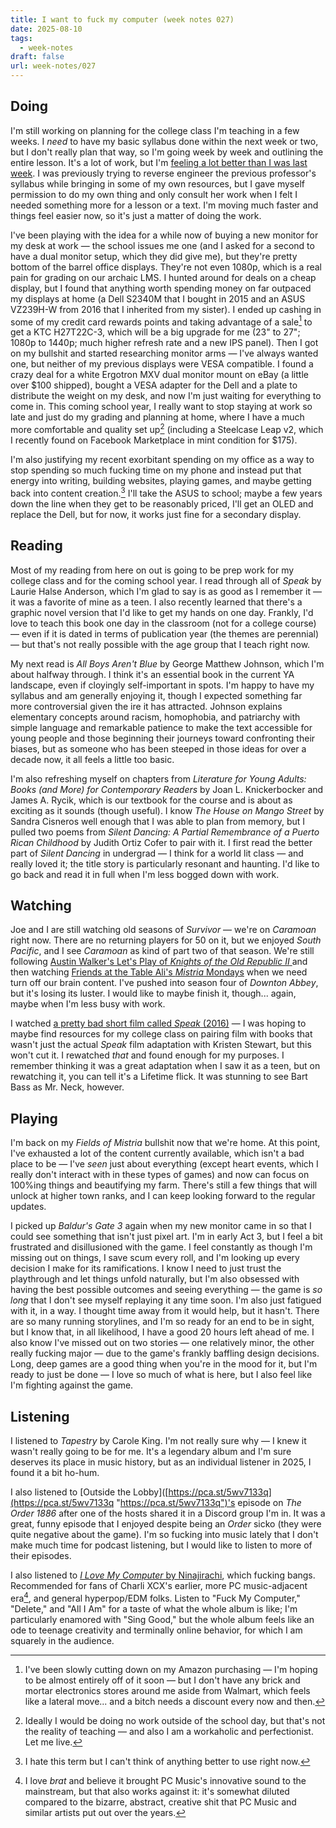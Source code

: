```yaml
---
title: I want to fuck my computer (week notes 027)
date: 2025-08-10
tags:
  - week-notes
draft: false
url: week-notes/027
---
```

## Doing
I'm still working on planning for the college class I'm teaching in a few weeks. I *need* to have my basic syllabus done within the next week or two, but I don't really plan that way, so I'm going week by week and outlining the entire lesson. It's a lot of work, but I'm [feeling a lot better than I was last week](https://cassie.ink/week-notes/026/). I was previously trying to reverse engineer the previous professor's syllabus while bringing in some of my own resources, but I gave myself permission to do my own thing and only consult her work when I felt I needed something more for a lesson or a text. I'm moving much faster and things feel easier now, so it's just a matter of doing the work.

I've been playing with the idea for a while now of buying a new monitor for my desk at work — the school issues me one (and I asked for a second to have a dual monitor setup, which they did give me), but they're pretty bottom of the barrel office displays. They're not even 1080p, which is a real pain for grading on our archaic LMS. I hunted around for deals on a cheap display, but I found that anything worth spending money on far outpaced my displays at home (a Dell S2340M that I bought in 2015 and an ASUS VZ239H-W from 2016 that I inherited from my sister). I ended up cashing in some of my credit card rewards points and taking advantage of a sale[^1] to get a KTC H27T22C-3, which will be a big upgrade for me (23" to 27"; 1080p to 1440p; much higher refresh rate and a new IPS panel). Then I got on my bullshit and started researching monitor arms — I've always wanted one, but neither of my previous displays were VESA compatible. I found a crazy deal for a white Ergotron MXV dual monitor mount on eBay (a little over $100 shipped), bought a VESA adapter for the Dell and a plate to distribute the weight on my desk, and now I'm just waiting for everything to come in. This coming school year, I really want to stop staying at work so late and just do my grading and planning at home, where I have a much more comfortable and quality set up[^2] (including a Steelcase Leap v2, which I recently found on Facebook Marketplace in mint condition for $175). 

I'm also justifying my recent exorbitant spending on my office as a way to stop spending so much fucking time on my phone and instead put that energy into writing, building websites, playing games, and maybe getting back into content creation.[^3] I'll take the ASUS to school; maybe a few years down the line when they get to be reasonably priced, I'll get an OLED and replace the Dell, but for now, it works just fine for a secondary display.

## Reading
Most of my reading from here on out is going to be prep work for my college class and for the coming school year. I read through all of *Speak* by Laurie Halse Anderson, which I'm glad to say is as good as I remember it — it was a favorite of mine as a teen. I also recently learned that there's a graphic novel version that I'd like to get my hands on one day. Frankly, I'd love to teach this book one day in the classroom (not for a college course) — even if it is dated in terms of publication year (the themes are perennial) — but that's not really possible with the age group that I teach right now.

My next read is *All Boys Aren't Blue* by George Matthew Johnson, which I'm about halfway through. I think it's an essential book in the current YA landscape, even if cloyingly self-important in spots. I'm happy to have my syllabus and am generally enjoying it, though I expected something far more controversial given the ire it has attracted. Johnson explains elementary concepts around racism, homophobia, and patriarchy with simple language and remarkable patience to make the text accessible for young people and those beginning their journeys toward confronting their biases, but as someone who has been steeped in those ideas for over a decade now, it all feels a little too basic.

I'm also refreshing myself on chapters from *Literature for Young Adults: Books (and More) for Contemporary Readers* by Joan L. Knickerbocker and James A. Rycik, which is our textbook for the course and is about as exciting as it sounds (though useful). I know *The House on Mango Street* by Sandra Cisneros well enough that I was able to plan from memory, but I pulled two poems from *Silent Dancing: A Partial Remembrance of a Puerto Rican Childhood* by Judith Ortiz Cofer to pair with it. I first read the better part of *Silent Dancing* in undergrad — I think for a world lit class — and really loved it; the title story is particularly resonant and haunting. I'd like to go back and read it in full when I'm less bogged down with work.

## Watching
Joe and I are still watching old seasons of *Survivor* — we're on *Caramoan* right now. There are no returning players for 50 on it, but we enjoyed *South Pacific*, and I see *Caramoan* as kind of part two of that season. We're still following [Austin Walker's Let's Play of *Knights of the Old Republic II* ](https://youtube.com/playlist?list=PLzb96hSa04DPbyVmGawLPUYr9DUG99k8Q) and then watching [Friends at the Table Ali's *Mistria* Mondays](https://www.youtube.com/playlist?list=PLIAGhNc7IWXxCHc55BwOsuTgMrDM8smSU) when we need turn off our brain content. I've pushed into season four of *Downton Abbey*, but it's losing its luster. I would like to maybe finish it, though... again, maybe when I'm less busy with work.

I watched [a pretty bad short film called *Speak* (2016)](https://vimeo.com/153657125?share=copy) — I was hoping to maybe find resources for my college class on pairing film with books that wasn't just the actual *Speak* film adaptation with Kristen Stewart, but this won't cut it. I rewatched *that* and found enough for my purposes. I remember thinking it was a great adaptation when I saw it as a teen, but on rewatching it, you can tell it's a Lifetime flick. It was stunning to see Bart Bass as Mr. Neck, however.

## Playing
I'm back on my *Fields of Mistria* bullshit now that we're home. At this point, I've exhausted a lot of the content currently available, which isn't a bad place to be — I've *seen* just about everything (except heart events, which I really don't interact with in these types of games) and now can focus on 100%ing things and beautifying my farm. There's still a few things that will unlock at higher town ranks, and I can keep looking forward to the regular updates.

I picked up *Baldur's Gate 3* again when my new monitor came in so that I could see something that isn't just pixel art. I'm in early Act 3, but I feel a bit frustrated and disillusioned with the game. I feel constantly as though I'm missing out on things, I save scum every roll, and I'm looking up every decision I make for its ramifications. I know I need to just trust the playthrough and let things unfold naturally, but I'm also obsessed with having the best possible outcomes and seeing everything — the game is *so long* that I don't see myself replaying it any time soon. I'm also just fatigued with it, in a way. I thought time away from it would help, but it hasn't. There are so many running storylines, and I'm so ready for an end to be in sight, but I know that, in all likelihood, I have a good 20 hours left ahead of me. I also know I've missed out on two stories — one relatively minor, the other really fucking major — due to the game's frankly baffling design decisions. Long, deep games are a good thing when you're in the mood for it, but I'm ready to just be done — I love so much of what is here, but I also feel like I'm fighting against the game.

## Listening
I listened to *Tapestry* by Carole King. I'm not really sure why — I knew it wasn't really going to be for me. It's a legendary album and I'm sure deserves its place in music history, but as an individual listener in 2025, I found it a bit ho-hum.

I also listened to [Outside the Lobby]([https://pca.st/5wv7133q](https://pca.st/5wv7133q "https://pca.st/5wv7133q")'s episode on *The Order 1886* after one of the hosts shared it in a Discord group I'm in. It was a great, funny episode that I enjoyed despite being an *Order* sicko (they were quite negative about the game). I'm so fucking into music lately that I don't make much time for podcast listening, but I would like to listen to more of their episodes.

I also listened to [*I Love My Computer* by Ninajirachi](https://ninajirachi.bandcamp.com/album/i-love-my-computer), which fucking bangs. Recommended for fans of Charli XCX's earlier, more PC music-adjacent era[^4], and general hyperpop/EDM folks. Listen to "Fuck My Computer," "Delete," and "All I Am" for a taste of what the whole album is like; I'm particularly enamored with "Sing Good," but the whole album feels like an ode to teenage creativity and terminally online behavior, for which I am squarely in the audience.

[^1]: I've been slowly cutting down on my Amazon purchasing — I'm hoping to be almost entirely off of it soon — but I don't have any brick and mortar electronics stores around me aside from Walmart, which feels like a lateral move... and a bitch needs a discount every now and then.
[^2]: Ideally I would be doing no work outside of the school day, but that's not the reality of teaching — and also I am a workaholic and perfectionist. Let me live.
[^3]: I hate this term but I can't think of anything better to use right now.
[^4]: I love *brat* and believe it brought PC Music's innovative sound to the mainstream, but that also works against it: it's somewhat diluted compared to the bizarre, abstract, creative shit that PC Music and similar artists put out over the years.